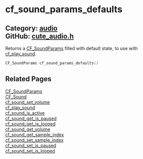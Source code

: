 [](../header.md ':include')

# cf_sound_params_defaults

Category: [audio](/api_reference?id=audio)  
GitHub: [cute_audio.h](https://github.com/RandyGaul/cute_framework/blob/master/include/cute_audio.h)  
---

Returns a [CF_SoundParams](/audio/cf_soundparams.md) filled with default state, to use with [cf_play_sound](/audio/cf_play_sound.md).

```cpp
CF_SoundParams cf_sound_params_defaults()
```

## Related Pages

[CF_SoundParams](/audio/cf_soundparams.md)  
[CF_Sound](/audio/cf_sound.md)  
[cf_sound_set_volume](/audio/cf_sound_set_volume.md)  
[cf_play_sound](/audio/cf_play_sound.md)  
[cf_sound_is_active](/audio/cf_sound_is_active.md)  
[cf_sound_get_is_paused](/audio/cf_sound_get_is_paused.md)  
[cf_sound_get_is_looped](/audio/cf_sound_get_is_looped.md)  
[cf_sound_get_volume](/audio/cf_sound_get_volume.md)  
[cf_sound_get_sample_index](/audio/cf_sound_get_sample_index.md)  
[cf_sound_set_sample_index](/audio/cf_sound_set_sample_index.md)  
[cf_sound_set_is_paused](/audio/cf_sound_set_is_paused.md)  
[cf_sound_set_is_looped](/audio/cf_sound_set_is_looped.md)  
